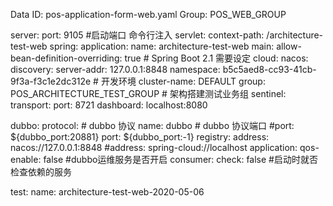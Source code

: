 Data ID: pos-application-form-web.yaml
Group: POS_WEB_GROUP

server:
  port: 9105 #启动端口 命令行注入 
  servlet:
    context-path: /architecture-test-web
spring:
  application:
    name: architecture-test-web
  main:
    allow-bean-definition-overriding: true # Spring Boot 2.1 需要设定
  cloud:
    nacos:
      discovery:
        server-addr: 127.0.0.1:8848
        namespace: b5c5aed8-cc93-41cb-9f3a-f3c1e2dc312e # 开发环境
        cluster-name: DEFAULT
        group: POS_ARCHITECTURE_TEST_GROUP # 架构搭建测试业务组
    sentinel:
      transport:
        port: 8721
        dashboard: localhost:8080
        
dubbo:
  protocol:
    # dubbo 协议
    name: dubbo
    # dubbo 协议端口
    #port: ${dubbo_port:20881}
    port: ${dubbo_port:-1}
  registry:
    address: nacos://127.0.0.1:8848
    #address: spring-cloud://localhost
  application:
    qos-enable: false #dubbo运维服务是否开启
  consumer:
    check: false  #启动时就否检查依赖的服务

test: 
  name: architecture-test-web-2020-05-06